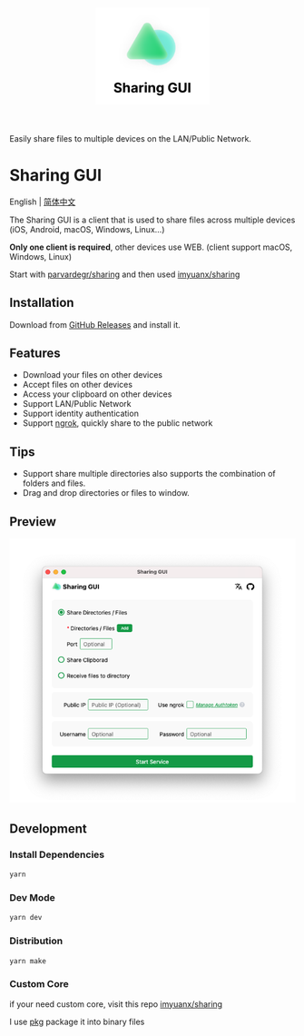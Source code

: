 <p align="center">
<br>
<img src="assets/header.png" width="200" style="max-width: 100%;" />
<br><br><br>
</p>

Easily share files to multiple devices on the LAN/Public Network.

# Sharing GUI

English | [简体中文](./README-CN.md)

The Sharing GUI is a client that is used to share files across multiple devices (iOS, Android, macOS, Windows, Linux...)

**Only one client is required**, other devices use WEB. (client support macOS, Windows, Linux)

Start with [parvardegr/sharing](https://github.com/parvardegr/sharing) and then used [imyuanx/sharing](https://github.com/imyuanx/sharing)

## Installation

Download from [GitHub Releases](https://github.com/imyuanx/sharing-GUI/releases) and install it.

## Features

- Download your files on other devices
- Accept files on other devices
- Access your clipboard on other devices
- Support LAN/Public Network
- Support identity authentication
- Support [ngrok](https://ngrok.com/), quickly share to the public network

## Tips

- Support share multiple directories also supports the combination of folders and files.
- Drag and drop directories or files to window.

## Preview

![Preview](assets/app.png)

## Development

### Install Dependencies

```bash
yarn
```

### Dev Mode

```bash
yarn dev
```

### Distribution

```bash
yarn make
```

### Custom Core

if your need custom core, visit this repo [imyuanx/sharing](https://github.com/imyuanx/sharing)

I use [pkg](https://github.com/vercel/pkg) package it into binary files
